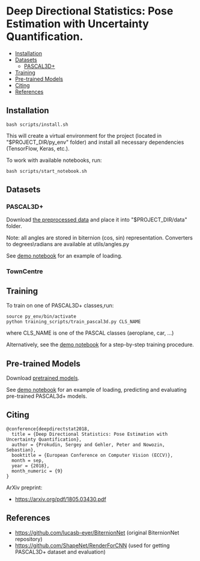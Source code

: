 # Deep Directional Statistics: Pose Estimation with Uncertainty Quantification.



* [Installation](#installation)
* [Datasets](#datasets)
    * [PASCAL3D+](#pascal3d)
* [Training](#training)
* [Pre-trained Models](#pre-trained-models)
* [Citing](#citing)
* [References](#refs)

## Installation  

```
bash scripts/install.sh
```

This will create a virtual environment for the project (located in 
"$PROJECT_DIR/py_env" folder) and install all necessary dependencies 
(TensorFlow, Keras, etc.).

To work with available notebooks, run:

```
bash scripts/start_notebook.sh
```

## Datasets

### PASCAL3D+

Download [the preprocessed data](https://drive.google.com/open?id=1bDcISYXmCcTqZhhCX-bhTuUCmEH1Q8YF) and place it into 
"$PROJECT_DIR/data" folder.

Note: all angles are stored in biternion (cos, sin) representation. Converters to degrees\radians are available at 
utils/angles.py

See [demo notebook](https://github.com/sergeyprokudin/deep_direct_stat/blob/master/notebooks/PASCAL3D%2B%20Data%20Loading%20Demo.ipynb)
for an example of loading.


### TownCentre

## Training

To train on one of PASCAL3D+ classes,run:

```
source py_env/bin/activate
python training_scripts/train_pascal3d.py CLS_NAME
``` 

where CLS_NAME is one of the PASCAL classes (aeroplane, car, ...)

Alternatively, see the [demo notebook](https://github.com/sergeyprokudin/deep_direct_stat/blob/master/notebooks/Pascal3D%2B%20training.ipynb)
for a step-by-step training procedure.

## Pre-trained Models

Download [pretrained models](https://drive.google.com/file/d/1H29OVZn5jdlQDQt6_R7eK7WOEinmgxcy/view?usp=sharing).

See [demo notebook](https://github.com/sergeyprokudin/deep_direct_stat/blob/master/notebooks/Pascal3D%2B%20Model%20Demo.ipynb)
for an example of loading, predicting and evaluating pre-trained PASCAL3d+ models.

## Citing

```
@conference{deepdirectstat2018,
  title = {Deep Directional Statistics: Pose Estimation with Uncertainty Quantification},
  author = {Prokudin, Sergey and Gehler, Peter and Nowozin, Sebastian},
  booktitle = {European Conference on Computer Vision (ECCV)},
  month = sep,
  year = {2018},
  month_numeric = {9}
}
```

ArXiv preprint:

 - https://arxiv.org/pdf/1805.03430.pdf

## References 

 - https://github.com/lucasb-eyer/BiternionNet (original BiternionNet repository)
 - https://github.com/ShapeNet/RenderForCNN (used for getting PASCAL3D+ dataset and evaluation)



